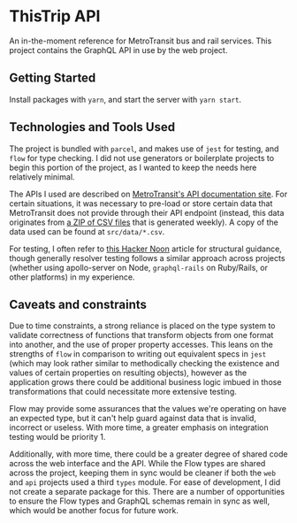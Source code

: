 # ThisTrip API

An in-the-moment reference for MetroTransit bus and rail services. This project contains the GraphQL API in use by the web project.

## Getting Started

Install packages with `yarn`, and start the server with `yarn start`.

## Technologies and Tools Used

The project is bundled with `parcel`, and makes use of `jest` for testing, and `flow` for type checking. I did not use generators or boilerplate projects to begin this portion of the project, as I wanted to keep the needs here relatively minimal.

The APIs I used are described on [MetroTransit's API documentation site](http://svc.metrotransit.org/). For certain situations, it was necessary to pre-load or store certain data that MetroTransit does not provide through their API endpoint (instead, this data originates from [a ZIP of CSV files](https://gisdata.mn.gov/dataset/us-mn-state-metc-trans-transit-schedule-google-fd) that is generated weekly). A copy of the data used can be found at `src/data/*.csv`.

For testing, I often refer to [this Hacker Noon](https://hackernoon.com/extensive-graphql-testing-57e8760f1c25) article for structural guidance, though generally resolver testing follows a similar approach across projects (whether using apollo-server on Node, `graphql-rails` on Ruby/Rails, or other platforms) in my experience.

## Caveats and constraints

Due to time constraints, a strong reliance is placed on the type system to validate correctness of functions that transform objects from one format into another, and the use of proper property accesses. This leans on the strengths of `flow` in comparison to writing out equivalent specs in `jest` (which may look rather similar to methodically checking the existence and values of certain properties on resulting objects), however as the application grows there could be additional business logic imbued in those transformations that could necessitate more extensive testing. 

Flow may provide some assurances that the values we're operating on have an expected type, but it can't help guard against data that is invalid, incorrect or useless. With more time, a greater emphasis on integration testing would be priority 1.

Additionally, with more time, there could be a greater degree of shared code across the web interface and the API. While the Flow types are shared across the project, keeping them in sync would be cleaner if both the `web` and `api` projects used a third `types` module. For ease of development, I did not create a separate package for this. There are a number of opportunities to ensure the Flow types and GraphQL schemas remain in sync as well, which would be another focus for future work.
